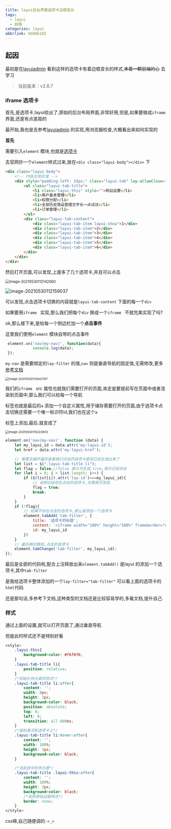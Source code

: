 ```yaml
---
title: layui后台界面选项卡边框变长
tags:
  - layui
  - 前端
categories: layui
abbrlink: 9d48b192
---
```






## 起因

最初是在[layuiadmin](https://www.layui.com/layuiadmin/std/dist/views/) 看到这样的选项卡有着边框变长的样式,~~本着一颗前端的心~~ 去学习

> 当前版本：v2.6.7

### iframe 选项卡

首先,是选项卡,layui给出了,原始的后台布局界面,非常好用,但是,如果要做成`iframe` 界面,还是有点差距的

最开始,我也是去参考[layuiadmin](https://www.layui.com/layuiadmin/std/dist/views/) 的实现,用浏览器检查,大概看出来如何实现的

<!-- more -->

**首先**

需要引入`element` 模块,也就是[选项卡](https://www.layui.com/doc/element/tab.html)

去官网抄一个`element`样式过来,放在`<div class="layui-body"></div>` 下

~~~html
<div class="layui-body">
    <!-- 内容主体区域 -->
    <div style="padding-left: 15px;" class="layui-tab" lay-allowClose="true" lay-filter="tab-filter">
        <ul class="layui-tab-title">
            <li class="layui-this" style="">网站设置</li>
            <li>用户基本管理</li>
            <li>权限分配</li>
            <li>全部历史商品管理文字长一点试试</li>
            <li>订单管理</li>
        </ul>
        <div class="layui-tab-content">
            <div class="layui-tab-item layui-show">1</div>
            <div class="layui-tab-item">2</div>
            <div class="layui-tab-item">3</div>
            <div class="layui-tab-item">4</div>
            <div class="layui-tab-item">5</div>
            <div class="layui-tab-item">6</div>
        </div>
    </div>
</div>
~~~

然后打开页面,可以发现,上面多了几个选项卡,并且可以点击

<img src="https://images.wupeiyao.top/notes/20210530112205.png" alt="image-20210530112142060" style="zoom:80%;" />

![image-20210530112159037](https://images.wupeiyao.top/notes/20210530112207.png)

可以发现,点击选项卡切换的内容就是`layui-tab-content` 下面的每一个`div`

如果要用`iframe ` 实现,那么我们把每个`div` 换成一个`iframe ` 不就完美实现了吗?

ok,那么接下来,是给每一个侧边栏加一个**点击事件**

这里我们使用`element`  模块自带的点击事件

~~~js
 element.on('nav(my-nav)', function(data){
            console.log(data);
 });
~~~

`my-nav` 是需要绑定的`lay-filter` 的值,`nav` 则是垂直导航的固定值,无需修改,更多[参考文档](https://www.layui.com/doc/modules/element.html)

<img src="https://images.wupeiyao.top/notes/20210530112949.png" alt="image-20210530112942767" style="zoom:67%;" />



我们的`iframe ` src 属性也就我们需要打开的页面,肯定是要提前写在页面中或者渲染到页面中,那么我们可以给每一个导航

标签也就是最后的`a` 添加一个自定义属性,用于储存需要打开的页面,由于选项卡点击切换还需要一个唯一标识符id,我们也在这个`a`

标签上添加,最后.就变成了

<img src="https://images.wupeiyao.top/notes/20210530115230.png" alt="image-20210530115222803" style="zoom: 67%;" />

```js
element.on('nav(my-nav)', function (data) {
    let my_layui_id = data.attr('my-layui-id');
    let href = data.attr('my-layui-href');

    // 需要去循环遍历查看我们点击的选项卡是否已经生成出来了
    let list = $(".layui-tab-title li");
    let flag = false;//false 表示为生成,true,表示已经存在
    for (let i = 0; i < list.length; i++) {
        if ($(list[i]).attr('lay-id')===my_layui_id){
            // 说明已经存在点击的选项卡,无需再次添加
            flag = true;
            break;
        }
    }
    if (!flag){
        // 如果不存在点击的选项卡,那么就添加一个选项卡
        element.tabAdd('tab-filter', {
            title: '选项卡的标题',
            content: `<iframe width="100%" height="100%" frameborder="no" border="0" marginwidth="0" marginheight="0" src="${href}"></iframe>`, //支持传入html,
            id: my_layui_id
        })
    }
    // 最后再切换到,点击的选项卡
    element.tabChange('tab-filter', my_layui_id);
});
```

最后是全部的代码啦,配合上注释放出来`element.tabAdd()` 是layui 的添加一个选项卡,其中`tab-filter` 

是我给选项卡整体添加的一个`lay-filter="tab-filter"` 可以看上面的选项卡的`html`代码

还是那句话,多参考下文档,这种类型的文档还是比较容易学的,多看文档,提升自己.

### 样式

通过上面的设置,就可以打开页面了,通过垂直导航

但是此时样式还不是特别好看

```css
<style>
    .layui-this{
        background-color: #f6f6f6;
    }
    .layui-tab-title li{
        position: relative;
    }
    /*初始化伪元素的样式*/
    .layui-tab-title li:after{
        content: '';
        width: 0px;
        height: 3px;
        background-color: black;
        position: absolute;
        top: 0;
        left: 0;
        transition: all 600ms;
    }
    /*鼠标悬浮到选项卡上*/
    .layui-tab-title li:hover:after{
        content: '';
        width: 100%;
        height: 3px;
        background-color: black;
    }

    /*当前选中的伪元素*/
    .layui-tab-title .layui-this:after{
        content: '';
        width: 100%;
        height: 3px;
        background-color: black;
        /*去除原始边框样式*/
        border: none;
    }
</style>
```

css嘛,自己随便调的`->_>`